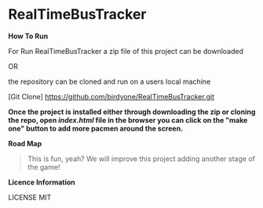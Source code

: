 # RealTimeBusTracker


**How To Run**


For Run RealTimeBusTracker a zip file of this project can be downloaded 

OR

the repository can be cloned and run on a users local machine

[Git Clone] https://github.com/birdyone/RealTimeBusTracker.git


**Once the project is installed either through downloading the zip or cloning the repo, open _index.html_ file in the browser you can click on the "make one" button to add more pacmen around the screen.**


**Road Map**

>This is fun, yeah? We will improve this project adding another stage of the game!


**Licence Information**

LICENSE MIT
